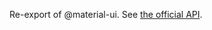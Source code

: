 Re-export of @material-ui. See [the official API](https://mui.com/material-ui/api/swipeable-drawer/).
